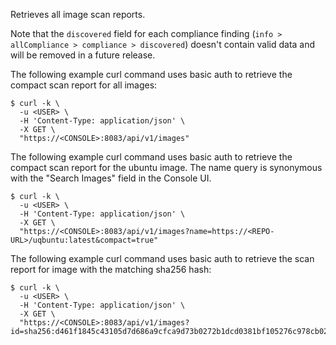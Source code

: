 Retrieves all image scan reports.

[//]: # (https://github.com/twistlock/twistlock/issues/16586)

Note that the `discovered` field for each compliance finding (`info > allCompliance > compliance > discovered`) doesn't contain valid data and will be removed in a future release.

The following example curl command uses basic auth to retrieve the compact scan report for all images:

```
$ curl -k \
  -u <USER> \
  -H 'Content-Type: application/json' \
  -X GET \
  "https://<CONSOLE>:8083/api/v1/images"
```

The following example curl command uses basic auth to retrieve the compact scan report for the ubuntu image.
The name query is synonymous with the "Search Images" field in the Console UI.

```
$ curl -k \
  -u <USER> \
  -H 'Content-Type: application/json' \
  -X GET \
  "https://<CONSOLE>:8083/api/v1/images?name=https://<REPO-URL>/uqbuntu:latest&compact=true"
```

The following example curl command uses basic auth to retrieve the scan report for image with the matching sha256 hash:

```
$ curl -k \
  -u <USER> \
  -H 'Content-Type: application/json' \
  -X GET \
  "https://<CONSOLE>:8083/api/v1/images?id=sha256:d461f1845c43105d7d686a9cfca9d73b0272b1dcd0381bf105276c978cb02832"
```
